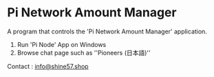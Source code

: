 # Pi Network Amount Manager 

A program that controls the 'Pi Network Amount Manager' application.

1. Run 'Pi Node' App on Windows
2. Browse chat page such as ''Pioneers (日本語)''

Contact : info@shine57.shop
